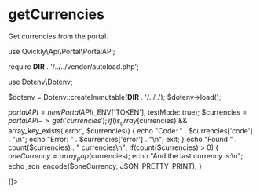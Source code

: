 # getCurrencies

<include from="Snippets-PortalAPI.md" element-id="snippet-header" />

Get currencies from the portal.

<tabs>
<tab title="%code-php%"> 
<code-block lang="php">
<![CDATA[
<?php
declare(strict_types=1);

use Qvickly\Api\Portal\PortalAPI;

require __DIR__ . '/../../vendor/autoload.php';

use Dotenv\Dotenv;

$dotenv = Dotenv::createImmutable(__DIR__ . '/../..');
$dotenv->load();

$portalAPI = new PortalAPI($_ENV['TOKEN'], testMode: true);
$currencies = $portalAPI->get('currencies');
if(is_array($currencies) && array_key_exists('error', $currencies)) {
    echo "Code: " . $currencies['code'] . "\n";
    echo "Error: " . $currencies['error'] . "\n";
    exit;
}
echo "Found " . count($currencies) . " currencies\n";
if(count($currencies) > 0) {
    $oneCurrency = array_pop($currencies);
    echo "And the last currency is:\n";
    echo json_encode($oneCurrency, JSON_PRETTY_PRINT);
}



]]>
</code-block>

<include from="Snippets-PHP-Module.md" element-id="snippet-composer-require" />

</tab>

</tabs>